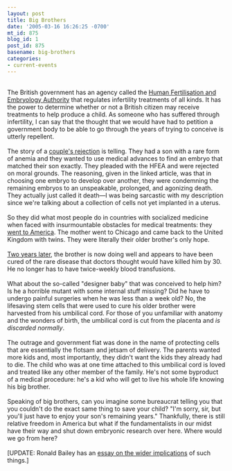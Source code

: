```yaml
---
layout: post
title: Big Brothers
date: '2005-03-16 16:26:25 -0700'
mt_id: 875
blog_id: 1
post_id: 875
basename: big-brothers
categories:
- current-events
---
```

<br />The British government has an agency called the <a href="http://www.hfea.gov.uk/">Human Fertilisation and Embryology Authority</a> that regulates infertility treatments of all kinds. It has the power to determine whether or not a British citizen may receive treatments to help produce a child. As someone who has suffered through infertility, I can say that the thought that we would have had to petition a government body to be able to go through the years of trying to conceive is utterly repellent.<br /><br />The story of a <a href="http://www.dailymail.co.uk/pages/live/articles/health/thehealthnews.html?in_article_id=131250&amp;in_page_id=1797">couple's rejection</a> is telling. They had a son with a rare form of anemia and they wanted to use medical advances to find an embryo that matched their son exactly. They pleaded with the HFEA and were rejected on moral grounds. The reasoning, given in the linked article, was that in choosing one embryo to develop over another, they were condemning the remaining embryos to an unspeakable, prolonged, and agonizing death. They actually just called it death&#x2014;I was being sarcastic with my description since we're talking about a collection of cells not yet implanted in a uterus.<br /><br />So they did what most people do in countries with socialized medicine when faced with insurmountable obstacles for medical treatments: they <a href="http://www.dailymail.co.uk/pages/live/articles/health/thehealthnews.html?in_article_id=145778&amp;in_page_id=1797">went to America</a>. The mother went to Chicago and came back to the United Kingdom with twins. They were literally their older brother's only hope.<br /><br /><a href="http://www.dailymail.co.uk/pages/live/articles/health/thehealthnews.html?in_article_id=311812&amp;in_page_id=1797">Two years later</a>, the brother is now doing well and appears to have been cured of the rare disease that doctors thought would have killed him by 30. He no longer has to have twice-weekly blood transfusions.<br /><br />What about the so-called "designer baby" that was conceived to help him? Is he a horrible mutant with some internal stuff missing? Did he have to undergo painful surgeries when he was less than a week old? No, the lifesaving stem cells that were used to cure his older brother were harvested from his umbilical cord. For those of you unfamiliar with anatomy and the wonders of birth, the umbilical cord is cut from the placenta and <em>is discarded normally</em>.<br /><br />The outrage and government fiat was done in the name of protecting cells that are essentially the flotsam and jetsam of delivery. The parents wanted more kids and, most importantly, they didn't want the kids they already had to die. The child who was at one time attached to this umbilical cord is loved and treated like any other member of the family. He's not some byproduct of a medical procedure: he's a kid who will get to live his whole life knowing his big brother.<br /><br />Speaking of big brothers, can you imagine some bureaucrat telling you that you couldn't do the exact same thing to save your child? "I'm sorry, sir, but you'll just have to enjoy your son's remaining years." Thankfully, there is still relative freedom in America but what if the fundamentalists in our midst have their way and shut down embryonic research over here. Where would we go from here?<br /><br />[UPDATE: Ronald Bailey has an <a href="http://www.reason.com/rb/rb031605.shtml">essay on the wider implications</a> of such things.]<br /><br /><br />
